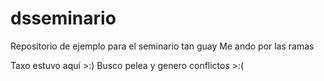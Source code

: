 # dsseminario
Repositorio de ejemplo para el seminario tan guay
Me ando por las ramas


Taxo estuvo aquí >:)
Busco pelea y genero conflictos >:(
